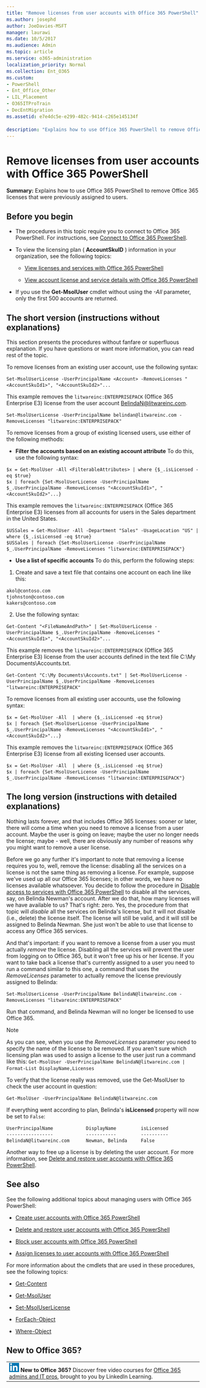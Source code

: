 ```yaml
---
title: "Remove licenses from user accounts with Office 365 PowerShell"
ms.author: josephd
author: JoeDavies-MSFT
manager: laurawi
ms.date: 10/5/2017
ms.audience: Admin
ms.topic: article
ms.service: o365-administration
localization_priority: Normal
ms.collection: Ent_O365
ms.custom:
- PowerShell
- Ent_Office_Other
- LIL_Placement
- O365ITProTrain
- DecEntMigration
ms.assetid: e7e4dc5e-e299-482c-9414-c265e145134f

description: "Explains how to use Office 365 PowerShell to remove Office 365 licenses that were previously assigned to users."
---
```


# Remove licenses from user accounts with Office 365 PowerShell

**Summary:** Explains how to use Office 365 PowerShell to remove Office 365 licenses that were previously assigned to users.
  
## Before you begin

- The procedures in this topic require you to connect to Office 365 PowerShell. For instructions, see [Connect to Office 365 PowerShell](connect-to-office-365-powershell.md).
    
- To view the licensing plan ( **AccountSkuID** ) information in your organization, see the following topics:
    
  - [View licenses and services with Office 365 PowerShell](view-licenses-and-services-with-office-365-powershell.md)
    
  - [View account license and service details with Office 365 PowerShell](view-account-license-and-service-details-with-office-365-powershell.md)
    
- If you use the **Get-MsolUser** cmdlet without using the _-All_ parameter, only the first 500 accounts are returned.
    
## The short version (instructions without explanations)
<a name="ShortVersion"> </a>

This section presents the procedures without fanfare or superfluous explanation. If you have questions or want more information, you can read rest of the topic.
  
To remove licenses from an existing user account, use the following syntax:
  
```
Set-MsolUserLicense -UserPrincipalName <Account> -RemoveLicenses "<AccountSkuId1>", "<AccountSkuId2>"...
```

This example removes the  `litwareinc:ENTERPRISEPACK` (Office 365 Enterprise E3) license from the user account BelindaN@litwareinc.com.
  
```
Set-MsolUserLicense -UserPrincipalName belindan@litwareinc.com -RemoveLicenses "litwareinc:ENTERPRISEPACK"
```

To remove licenses from a group of existing licensed users, use either of the following methods:
  
- **Filter the accounts based on an existing account attribute** To do this, use the following syntax:
    
```
$x = Get-MsolUser -All <FilterableAttributes> | where {$_.isLicensed -eq $true}
$x | foreach {Set-MsolUserLicense -UserPrincipalName $_.UserPrincipalName -RemoveLicenses "<AccountSkuId1>", "<AccountSkuId2>"...}
```

This example removes the  `litwareinc:ENTERPRISEPACK` (Office 365 Enterprise E3) licenses from all accounts for users in the Sales department in the United States.
    
```
$USSales = Get-MsolUser -All -Department "Sales" -UsageLocation "US" | where {$_.isLicensed -eq $true}
$USSales | foreach {Set-MsolUserLicense -UserPrincipalName $_.UserPrincipalName -RemoveLicenses "litwareinc:ENTERPRISEPACK"}
```

- **Use a list of specific accounts** To do this, perform the following steps:
    
1. Create and save a text file that contains one account on each line like this:
    
  ```
akol@contoso.com
tjohnston@contoso.com
kakers@contoso.com
  ```

2. Use the following syntax:
    
  ```
  Get-Content "<FileNameAndPath>" | Set-MsolUserLicense -UserPrincipalName $_.UserPrincipalName -RemoveLicenses "<AccountSkuId1>", "<AccountSkuId2>"...
  ```

This example removes the  `litwareinc:ENTERPRISEPACK` (Office 365 Enterprise E3) license from the user accounts defined in the text file C:\My Documents\Accounts.txt.
    
  ```
  Get-Content "C:\My Documents\Accounts.txt" | Set-MsolUserLicense -UserPrincipalName $_.UserPrincipalName -RemoveLicenses "litwareinc:ENTERPRISEPACK"
  ```

To remove licenses from all existing user accounts, use the following syntax:
  
```
$x = Get-MsolUser -All  | where {$_.isLicensed -eq $true}
$x | foreach {Set-MsolUserLicense -UserPrincipalName $_.UserPrincipalName -RemoveLicenses "<AccountSkuId1>", "<AccountSkuId2>"...}
```

This example removes the  `litwareinc:ENTERPRISEPACK` (Office 365 Enterprise E3) license from all existing licensed user accounts.
  
```
$x = Get-MsolUser -All  | where {$_.isLicensed -eq $true}
$x | foreach {Set-MsolUserLicense -UserPrincipalName $_.UserPrincipalName -RemoveLicenses "litwareinc:ENTERPRISEPACK"}
```

## The long version (instructions with detailed explanations)
<a name="LongVersion"> </a>

Nothing lasts forever, and that includes Office 365 licenses: sooner or later, there will come a time when you need to remove a license from a user account. Maybe the user is going on leave; maybe the user no longer needs the license; maybe - well, there are obviously any number of reasons why you might want to remove a user license.
  
Before we go any further it's important to note that removing a license requires you to, well, remove the license: disabling all the services on a license is not the same thing as removing a license. For example, suppose we've used up all our Office 365 licenses; in other words, we have no licenses available whatsoever. You decide to follow the procedure in [Disable access to services with Office 365 PowerShell](disable-access-to-services-with-office-365-powershell.md) to disable all the services, say, on Belinda Newman's account. After we do that, how many licenses will we have available to us? That's right: zero. Yes, the procedure from that topic will *disable*  all the services on Belinda's license, but it will not disable (i.e., delete) the license itself. The license will still be valid, and it will still be assigned to Belinda Newman. She just won't be able to use that license to access any Office 365 services.
  
And that's important: if you want to remove a license from a user you must actually  *remove*  the license. Disabling all the services will prevent the user from logging on to Office 365, but it won't free up his or her license. If you want to take back a license that's currently assigned to a user you need to run a command similar to this one, a command that uses the _RemoveLicenses_ parameter to actually remove the license previously assigned to Belinda:
  
```
Set-MsolUserLicense -UserPrincipalName BelindaN@litwareinc.com -RemoveLicenses "litwareinc:ENTERPRISEPACK"
```

Run that command, and Belinda Newman will no longer be licensed to use Office 365.
  
> [!NOTE]
> As you can see, when you use the  _RemoveLicenses_ parameter you need to specify the name of the license to be removed. If you aren't sure which licensing plan was used to assign a license to the user just run a command like this:  `Get-MsolUser -UserPrincipalName BelindaN@litwareinc.com | Format-List DisplayName,Licenses`
  
To verify that the license really was removed, use the Get-MsolUser to check the user account in question:
  
```
Get-MsolUser -UserPrincipalName BelindaN@litwareinc.com
```

If everything went according to plan, Belinda's **isLicensed** property will now be set to `False`:
  
```
UserPrincipalName            DisplayName         isLicensed
-----------------            -----------         ----------
BelindaN@litwareinc.com      Newman, Belinda     False
```

Another way to free up a license is by deleting the user account. For more information, see [Delete and restore user accounts with Office 365 PowerShell](delete-and-restore-user-accounts-with-office-365-powershell.md).
  
## See also

See the following additional topics about managing users with Office 365 PowerShell:
  
- [Create user accounts with Office 365 PowerShell](create-user-accounts-with-office-365-powershell.md)
    
- [Delete and restore user accounts with Office 365 PowerShell](delete-and-restore-user-accounts-with-office-365-powershell.md)
    
- [Block user accounts with Office 365 PowerShell](block-user-accounts-with-office-365-powershell.md)
    
- [Assign licenses to user accounts with Office 365 PowerShell](assign-licenses-to-user-accounts-with-office-365-powershell.md)
    
For more information about the cmdlets that are used in these procedures, see the following topics:
  
- [Get-Content](https://go.microsoft.com/fwlink/p/?LinkId=289917)
    
- [Get-MsolUser](https://go.microsoft.com/fwlink/p/?LinkId=691543)
    
- [Set-MsolUserLicense](https://go.microsoft.com/fwlink/p/?LinkId=691548)
    
- [ForEach-Object](https://go.microsoft.com/fwlink/p/?LinkId=113300)
    
- [Where-Object](https://go.microsoft.com/fwlink/p/?LinkId=113423)
    
## New to Office 365?

||
|:-----|
|![The short icon for LinkedIn Learning](images/d547e1cb-7c66-422b-85be-7e7db2a9cf97.png) **New to Office 365?**         Discover free video courses for [Office 365 admins and IT pros](https://support.office.com/article/Office-365-admin-and-IT-pro-courses-68cc9b95-0bdc-491e-a81f-ee70b3ec63c5), brought to you by LinkedIn Learning. |
   


